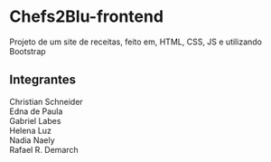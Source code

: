 # Chefs2Blu-frontend
Projeto de um site de receitas, feito em, HTML, CSS, JS e utilizando Bootstrap

## Integrantes
Christian Schneider \
Edna de Paula \
Gabriel Labes \
Helena Luz \
Nadia Naely \
Rafael R. Demarch 
